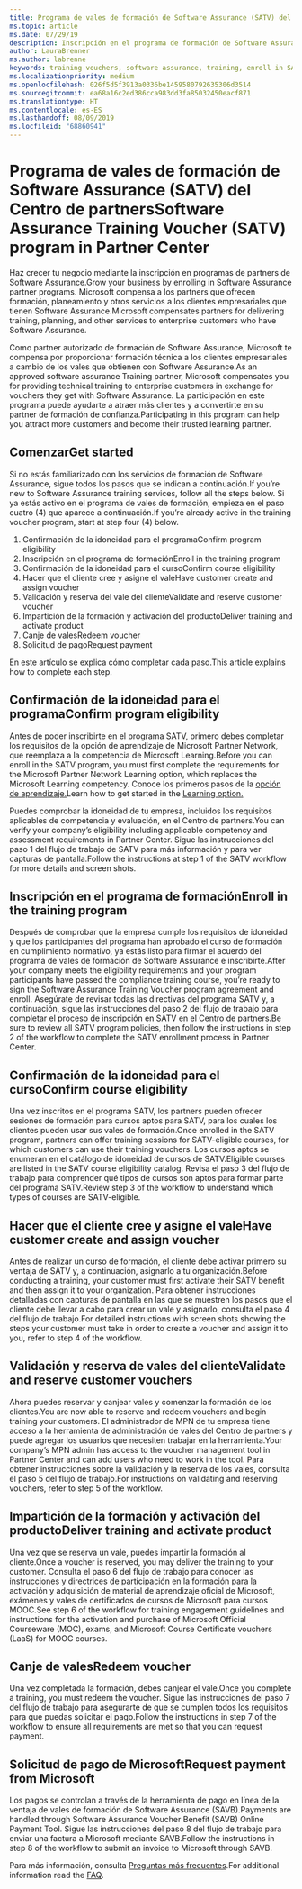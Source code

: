 ```yaml
---
title: Programa de vales de formación de Software Assurance (SATV) del Centro de partners | Centro de partners
ms.topic: article
ms.date: 07/29/19
description: Inscripción en el programa de formación de Software Assurance
author: LauraBrenner
ms.author: labrenne
keywords: training vouchers, software assurance, training, enroll in SATV, SATV
ms.localizationpriority: medium
ms.openlocfilehash: 026f5d5f3913a0336be1459580792635306d3514
ms.sourcegitcommit: ea68a16c2ed386cca983dd3fa85032450eacf871
ms.translationtype: HT
ms.contentlocale: es-ES
ms.lasthandoff: 08/09/2019
ms.locfileid: "68860941"
---
```

# <a name="software-assurance-training-voucher-satv-program-in-partner-center"></a><span data-ttu-id="ee9be-104">Programa de vales de formación de Software Assurance (SATV) del Centro de partners</span><span class="sxs-lookup"><span data-stu-id="ee9be-104">Software Assurance Training Voucher (SATV) program in Partner Center</span></span>

<span data-ttu-id="ee9be-105">Haz crecer tu negocio mediante la inscripción en programas de partners de Software Assurance.</span><span class="sxs-lookup"><span data-stu-id="ee9be-105">Grow your business by enrolling in Software Assurance partner programs.</span></span> <span data-ttu-id="ee9be-106">Microsoft compensa a los partners que ofrecen formación, planeamiento y otros servicios a los clientes empresariales que tienen Software Assurance.</span><span class="sxs-lookup"><span data-stu-id="ee9be-106">Microsoft compensates partners for delivering training, planning, and other services to enterprise customers who have Software Assurance.</span></span> 

<span data-ttu-id="ee9be-107">Como partner autorizado de formación de Software Assurance, Microsoft te compensa por proporcionar formación técnica a los clientes empresariales a cambio de los vales que obtienen con Software Assurance.</span><span class="sxs-lookup"><span data-stu-id="ee9be-107">As an approved software assurance Training partner, Microsoft compensates you for providing technical training to enterprise customers in exchange for vouchers they get with Software Assurance.</span></span> <span data-ttu-id="ee9be-108">La participación en este programa puede ayudarte a atraer más clientes y a convertirte en su partner de formación de confianza.</span><span class="sxs-lookup"><span data-stu-id="ee9be-108">Participating in this program can help you attract more customers and become their trusted learning partner.</span></span>

## <a name="get-started"></a><span data-ttu-id="ee9be-109">Comenzar</span><span class="sxs-lookup"><span data-stu-id="ee9be-109">Get started</span></span>

<span data-ttu-id="ee9be-110">Si no estás familiarizado con los servicios de formación de Software Assurance, sigue todos los pasos que se indican a continuación.</span><span class="sxs-lookup"><span data-stu-id="ee9be-110">If you’re new to Software Assurance training services, follow all the steps below.</span></span> <span data-ttu-id="ee9be-111">Si ya estás activo en el programa de vales de formación, empieza en el paso cuatro (4) que aparece a continuación.</span><span class="sxs-lookup"><span data-stu-id="ee9be-111">If you’re already active in the training voucher program, start at step four (4) below.</span></span> 

1. <span data-ttu-id="ee9be-112">Confirmación de la idoneidad para el programa</span><span class="sxs-lookup"><span data-stu-id="ee9be-112">Confirm program eligibility</span></span>
2. <span data-ttu-id="ee9be-113">Inscripción en el programa de formación</span><span class="sxs-lookup"><span data-stu-id="ee9be-113">Enroll in the training program</span></span>
3. <span data-ttu-id="ee9be-114">Confirmación de la idoneidad para el curso</span><span class="sxs-lookup"><span data-stu-id="ee9be-114">Confirm course eligibility</span></span>
4. <span data-ttu-id="ee9be-115">Hacer que el cliente cree y asigne el vale</span><span class="sxs-lookup"><span data-stu-id="ee9be-115">Have customer create and assign voucher</span></span>
5. <span data-ttu-id="ee9be-116">Validación y reserva del vale del cliente</span><span class="sxs-lookup"><span data-stu-id="ee9be-116">Validate and reserve customer voucher</span></span>
6. <span data-ttu-id="ee9be-117">Impartición de la formación y activación del producto</span><span class="sxs-lookup"><span data-stu-id="ee9be-117">Deliver training and activate product</span></span>
7. <span data-ttu-id="ee9be-118">Canje de vales</span><span class="sxs-lookup"><span data-stu-id="ee9be-118">Redeem voucher</span></span>
8. <span data-ttu-id="ee9be-119">Solicitud de pago</span><span class="sxs-lookup"><span data-stu-id="ee9be-119">Request payment</span></span>

<span data-ttu-id="ee9be-120">En este artículo se explica cómo completar cada paso.</span><span class="sxs-lookup"><span data-stu-id="ee9be-120">This article explains how to complete each step.</span></span>

## <a name="confirm-program-eligibility"></a><span data-ttu-id="ee9be-121">Confirmación de la idoneidad para el programa</span><span class="sxs-lookup"><span data-stu-id="ee9be-121">Confirm program eligibility</span></span>

<span data-ttu-id="ee9be-122">Antes de poder inscribirte en el programa SATV, primero debes completar los requisitos de la opción de aprendizaje de Microsoft Partner Network, que reemplaza a la competencia de Microsoft Learning.</span><span class="sxs-lookup"><span data-stu-id="ee9be-122">Before you can enroll in the SATV program, you must first complete the requirements for the Microsoft Partner Network Learning option, which replaces the Microsoft Learning competency.</span></span> <span data-ttu-id="ee9be-123">Conoce los primeros pasos de la [opción de aprendizaje.](https://partner.microsoft.com/marketing/details/learning-option-enrollment#/)</span><span class="sxs-lookup"><span data-stu-id="ee9be-123">Learn how to get started in the [Learning option.](https://partner.microsoft.com/marketing/details/learning-option-enrollment#/)</span></span>

<span data-ttu-id="ee9be-124">Puedes comprobar la idoneidad de tu empresa, incluidos los requisitos aplicables de competencia y evaluación, en el Centro de partners.</span><span class="sxs-lookup"><span data-stu-id="ee9be-124">You can verify your company’s eligibility including applicable competency and assessment requirements in Partner Center.</span></span> <span data-ttu-id="ee9be-125">Sigue las instrucciones del paso 1 del flujo de trabajo de SATV para más información y para ver capturas de pantalla.</span><span class="sxs-lookup"><span data-stu-id="ee9be-125">Follow the instructions at step 1 of the SATV workflow for more details and screen shots.</span></span>

## <a name="enroll-in-the-training-program"></a><span data-ttu-id="ee9be-126">Inscripción en el programa de formación</span><span class="sxs-lookup"><span data-stu-id="ee9be-126">Enroll in the training program</span></span>

<span data-ttu-id="ee9be-127">Después de comprobar que la empresa cumple los requisitos de idoneidad y que los participantes del programa han aprobado el curso de formación en cumplimiento normativo, ya estás listo para firmar el acuerdo del programa de vales de formación de Software Assurance e inscribirte.</span><span class="sxs-lookup"><span data-stu-id="ee9be-127">After your company meets the eligibility requirements and your program participants have passed the compliance training course, you’re ready to sign the Software Assurance Training Voucher program agreement and enroll.</span></span> <span data-ttu-id="ee9be-128">Asegúrate de revisar todas las directivas del programa SATV y, a continuación, sigue las instrucciones del paso 2 del flujo de trabajo para completar el proceso de inscripción en SATV en el Centro de partners.</span><span class="sxs-lookup"><span data-stu-id="ee9be-128">Be sure to review all SATV program policies, then follow the instructions in step 2 of the workflow to complete the SATV enrollment process in Partner Center.</span></span>   


## <a name="confirm-course-eligibility"></a><span data-ttu-id="ee9be-129">Confirmación de la idoneidad para el curso</span><span class="sxs-lookup"><span data-stu-id="ee9be-129">Confirm course eligibility</span></span>
<span data-ttu-id="ee9be-130">Una vez inscritos en el programa SATV, los partners pueden ofrecer sesiones de formación para cursos aptos para SATV, para los cuales los clientes pueden usar sus vales de formación.</span><span class="sxs-lookup"><span data-stu-id="ee9be-130">Once enrolled in the SATV program, partners can offer training sessions for SATV-eligible courses, for which customers can use their training vouchers.</span></span> <span data-ttu-id="ee9be-131">Los cursos aptos se enumeran en el catálogo de idoneidad de cursos de SATV.</span><span class="sxs-lookup"><span data-stu-id="ee9be-131">Eligible courses are listed in the SATV course eligibility catalog.</span></span> <span data-ttu-id="ee9be-132">Revisa el paso 3 del flujo de trabajo para comprender qué tipos de cursos son aptos para formar parte del programa SATV.</span><span class="sxs-lookup"><span data-stu-id="ee9be-132">Review step 3 of the workflow to understand which types of courses are SATV-eligible.</span></span>

## <a name="have-customer-create-and-assign-voucher"></a><span data-ttu-id="ee9be-133">Hacer que el cliente cree y asigne el vale</span><span class="sxs-lookup"><span data-stu-id="ee9be-133">Have customer create and assign voucher</span></span>

<span data-ttu-id="ee9be-134">Antes de realizar un curso de formación, el cliente debe activar primero su ventaja de SATV y, a continuación, asignarlo a tu organización.</span><span class="sxs-lookup"><span data-stu-id="ee9be-134">Before conducting a training, your customer must first activate their SATV benefit and then assign it to your organization.</span></span> <span data-ttu-id="ee9be-135">Para obtener instrucciones detalladas con capturas de pantalla en las que se muestren los pasos que el cliente debe llevar a cabo para crear un vale y asignarlo, consulta el paso 4 del flujo de trabajo.</span><span class="sxs-lookup"><span data-stu-id="ee9be-135">For detailed instructions with screen shots showing the steps your customer must take in order to create a voucher and assign it to you, refer to step 4 of the workflow.</span></span>

## <a name="validate-and-reserve-customer-vouchers"></a><span data-ttu-id="ee9be-136">Validación y reserva de vales del cliente</span><span class="sxs-lookup"><span data-stu-id="ee9be-136">Validate and reserve customer vouchers</span></span>

<span data-ttu-id="ee9be-137">Ahora puedes reservar y canjear vales y comenzar la formación de los clientes.</span><span class="sxs-lookup"><span data-stu-id="ee9be-137">You are now able to reserve and redeem vouchers and begin training your customers.</span></span> <span data-ttu-id="ee9be-138">El administrador de MPN de tu empresa tiene acceso a la herramienta de administración de vales del Centro de partners y puede agregar los usuarios que necesiten trabajar en la herramienta.</span><span class="sxs-lookup"><span data-stu-id="ee9be-138">Your company’s MPN admin has access to the voucher management tool in Partner Center and can add users who need to work in the tool.</span></span> <span data-ttu-id="ee9be-139">Para obtener instrucciones sobre la validación y la reserva de los vales, consulta el paso 5 del flujo de trabajo.</span><span class="sxs-lookup"><span data-stu-id="ee9be-139">For instructions on validating and reserving vouchers, refer to step 5 of the workflow.</span></span>

## <a name="deliver-training-and-activate-product"></a><span data-ttu-id="ee9be-140">Impartición de la formación y activación del producto</span><span class="sxs-lookup"><span data-stu-id="ee9be-140">Deliver training and activate product</span></span>

<span data-ttu-id="ee9be-141">Una vez que se reserva un vale, puedes impartir la formación al cliente.</span><span class="sxs-lookup"><span data-stu-id="ee9be-141">Once a voucher is reserved, you may deliver the training to your customer.</span></span> <span data-ttu-id="ee9be-142">Consulta el paso 6 del flujo de trabajo para conocer las instrucciones y directrices de participación en la formación para la activación y adquisición de material de aprendizaje oficial de Microsoft, exámenes y vales de certificados de cursos de Microsoft para cursos MOOC.</span><span class="sxs-lookup"><span data-stu-id="ee9be-142">See step 6 of the workflow for training engagement guidelines and instructions for the activation and purchase of Microsoft Official Courseware (MOC), exams, and Microsoft Course Certificate vouchers (LaaS) for MOOC courses.</span></span>

## <a name="redeem-voucher"></a><span data-ttu-id="ee9be-143">Canje de vales</span><span class="sxs-lookup"><span data-stu-id="ee9be-143">Redeem voucher</span></span>

<span data-ttu-id="ee9be-144">Una vez completada la formación, debes canjear el vale.</span><span class="sxs-lookup"><span data-stu-id="ee9be-144">Once you complete a training, you must redeem the voucher.</span></span> <span data-ttu-id="ee9be-145">Sigue las instrucciones del paso 7 del flujo de trabajo para asegurarte de que se cumplen todos los requisitos para que puedas solicitar el pago.</span><span class="sxs-lookup"><span data-stu-id="ee9be-145">Follow the instructions in step 7 of the workflow to ensure all requirements are met so that you can request payment.</span></span> 


## <a name="request-payment-from-microsoft"></a><span data-ttu-id="ee9be-146">Solicitud de pago de Microsoft</span><span class="sxs-lookup"><span data-stu-id="ee9be-146">Request payment from Microsoft</span></span>

<span data-ttu-id="ee9be-147">Los pagos se controlan a través de la herramienta de pago en línea de la ventaja de vales de formación de Software Assurance (SAVB).</span><span class="sxs-lookup"><span data-stu-id="ee9be-147">Payments are handled through Software Assurance Voucher Benefit (SAVB) Online Payment Tool.</span></span> <span data-ttu-id="ee9be-148">Sigue las instrucciones del paso 8 del flujo de trabajo para enviar una factura a Microsoft mediante SAVB.</span><span class="sxs-lookup"><span data-stu-id="ee9be-148">Follow the instructions in step 8 of the workflow to submit an invoice to Microsoft through SAVB.</span></span> 

<span data-ttu-id="ee9be-149">Para más información, consulta [Preguntas más frecuentes](vvr-faq.md).</span><span class="sxs-lookup"><span data-stu-id="ee9be-149">For additional information read the [FAQ](vvr-faq.md).</span></span>
